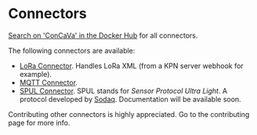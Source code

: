 # Connectors

[Search on 'ConCaVa' in the Docker Hub](https://hub.docker.com/search/?q=concava) for all connectors.

The following connectors are available:

- [LoRa Connector](https://github.com/kukua/concava-connector-lora). Handles LoRa XML (from a KPN server webhook for example).
- [MQTT Connector](https://github.com/kukua/concava-connector-mqtt).
- [SPUL Connector](https://github.com/kukua/concava-connector-spul). SPUL stands for _Sensor Protocol Ultra Light_. A protocol developed by [Sodaq](http://sodaq.com/). Documentation will be available soon.

<!-- TODO: Link to contribute page -->

Contributing other connectors is highly appreciated. Go to the contributing page for more info.
